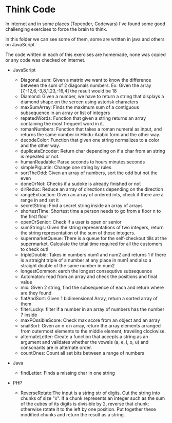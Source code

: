 # Think Code

In internet and in some places (Topcoder, Codewars) I've found some good challenging exercises to force the brain to think.

In this folder we can see some of them, some are written in java and others on JavaScript.

The code written in each of this exercises are homemade, none was copied or any code was checked on internet.

* JavaScript
  * Diagonal_sum: Given a matrix we want to know the difference between the sum of 2 diagonals numbers. Ex: Given the array [7,-12,6,-3,8,1,23,-16,4] the result would be 18
  * Diamond: Given a number, we have to return a string that displays a diamond shape on the screen using asterisk characters
  * maxSumArray: Finds the maximum sum of a contiguous subsequence in an array or list of integers
  * repatedWords: Function that given a string returns an array containing the most frequent word in it.
  * romanNumbers: Function that takes a roman numeral as input, and returns the same number in Hindu-Arabic form and the other way.
  * decodeColor: Function that given one string normalizes to a color and the other way.
  * duplicateEncoder: Return char depending on if a char from an string is repeated or not.
  * humanReadable: Parse seconds to hours:minutes:seconds
  * simplePigLatin: Change one string by rules
  * sortTheOdd: Given an array of numbers, sort the odd but not the even
  * doneOrNot: Checks if a sudoke is already finished or not
  * dirReduc: Reduce an array of directions depending on the direction
  * rangeExtraction: Given an array of ordered ints, check if there are a range in and set it
  * secretString: Find a secret string inside an array of arrays
  * shortestTime: Shortest time a person needs to go from a floor n to the first floor
  * openOrSenior: Check if a user is open or senior
  * sumStrings: Given the string representations of two integers, return the string representation of the sum of those integers.
  * supermarketQueue: There is a queue for the self-checkout tills at the supermarket. Calculate the total time required for all the customers to check out!
  * tripleDouble: Takes in numbers num1 and num2 and returns 1 if there is a straight triple of a number at any place in num1 and also a straight double of the same number in num2
  * longestCommon: earch the longest consequtive subsequence
  * Automaton: read from an array and check the positions and final value
  * mix: Given 2 string, find the subsequence of each and return where are they found
  * flatAndSort: Given 1 bidimensional Array, return a sorted array of them
  * filterLucky: filter if a number in an array of numbers has the number 7 inside
  * maxPOssibleScore: Check max score from an object and an array
  * snailSort: Given an n x n array, return the array elements arranged from outermost elements to the middle element, traveling clockwise.
  * alternateLetter: Create a function that accepts a string as an argument and validates whether the vowels (a, e, i, o, u) and consonants are in alternate order.
  * countOnes: Count all set bits between a range of numbers

* Java
  * findLetter: Finds a missing char in one string

* PHP
  * ReverseRotate:The input is a string str of digits. Cut the string into chunks of size "x". If a chunk represents an integer such as the sum of the cubes of its digits is divisible by 2, reverse that chunk; otherwise rotate it to the left by one position. Put together these modified chunks and return the result as a string.

